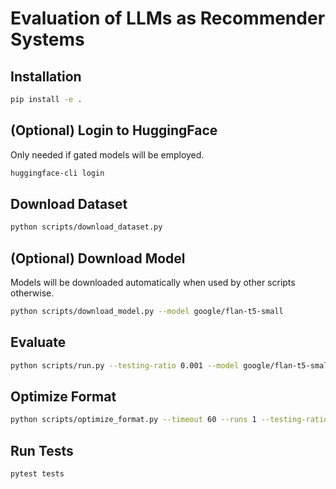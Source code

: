 # Evaluation of LLMs as Recommender Systems

## Installation

```sh
pip install -e .
```

## (Optional) Login to HuggingFace

Only needed if gated models will be employed.

```sh
huggingface-cli login
```

## Download Dataset

```sh
python scripts/download_dataset.py
```

## (Optional) Download Model

Models will be downloaded automatically when used by other scripts otherwise.

```sh
python scripts/download_model.py --model google/flan-t5-small
```

## Evaluate

```sh
python scripts/run.py --testing-ratio 0.001 --model google/flan-t5-small --shots 1
```

## Optimize Format

```sh
python scripts/optimize_format.py --timeout 60 --runs 1 --testing-ratio 0.001 --exclude-empty-answer-mark --model google/flan-t5-small
```

## Run Tests

```sh
pytest tests
```
